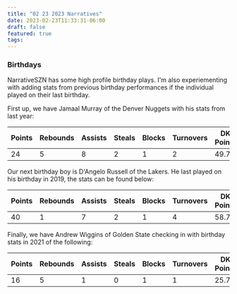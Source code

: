 ```yaml
---
title: "02 23 2023 Narratives"
date: 2023-02-23T11:33:31-06:00
draft: false
featured: true
tags: 
---
```


### Birthdays

NarrativeSZN has some high profile birthday plays. I'm also experiementing with adding stats from previous birthday performances if the individual played on their last birthday.

First up, we have Jamaal Murray of the Denver Nuggets with his stats from last year:

| Points | Rebounds | Assists | Steals | Blocks | Turnovers | DK Points | FD Points |
|--------|----------|---------|--------|--------|-----------|-----------|-----------|
| 24     | 5        | 8       | 2      | 1      | 2         | 49.75     | 50        |

Our next birthday boy is D'Angelo Russell of the Lakers. He last played on his birthday in 2019, the stats can be found below:

| Points | Rebounds | Assists | Steals | Blocks | Turnovers | DK Points | FD Points |
|--------|----------|---------|--------|--------|-----------|-----------|-----------|
| 40    | 1        | 7       | 2      | 1      | 4         | 58.75     | 56.70        |

Finally, we have Andrew Wiggins of Golden State checking in with birthday stats in 2021 of the following: 

| Points | Rebounds | Assists | Steals | Blocks | Turnovers | DK Points | FD Points |
|--------|----------|---------|--------|--------|-----------|-----------|-----------|
| 16    | 5        | 1       | 0      | 1      | 1         | 25.75     | 25.50        |





